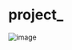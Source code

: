 # project_
![image](https://github.com/Victerial/project_/assets/73957841/08dc53fa-c4dc-478b-9794-8fac7843c222)
